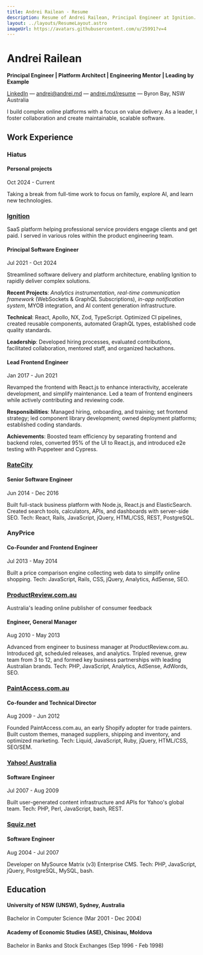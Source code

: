 ```yaml
---
title: Andrei Railean - Resume
description: Resume of Andrei Railean, Principal Engineer at Ignition.
layout: ../layouts/ResumeLayout.astro
imageUrl: https://avatars.githubusercontent.com/u/25991?v=4
---
```


# Andrei Railean

**Principal Engineer | Platform Architect | Engineering Mentor | Leading by Example**

[LinkedIn](https://www.linkedin.com/in/andreirailean/) &mdash; andrei@andrei.md &mdash; [andrei.md/resume](//andrei.md/resume) &mdash; Byron Bay, NSW Australia

I build complex online platforms with a focus on value delivery. As a leader, I foster collaboration and create maintainable, scalable software.

## Work Experience

### Hiatus

#### Personal projects

Oct 2024 - Current

Taking a break from full-time work to focus on family, explore AI, and learn new technologies.

### [Ignition](https://ignitionapp.com/)

SaaS platform helping professional service providers engage clients and get paid. I served in various roles within the product engineering team.

#### Principal Software Engineer

Jul 2021 - Oct 2024

Streamlined software delivery and platform architecture, enabling Ignition to rapidly deliver complex solutions.

**Recent Projects**: _Analytics instrumentation_, _real-time communication framework_ (WebSockets & GraphQL Subscriptions), _in-app notification system_, MYOB integration, and AI content generation infrastructure.

**Technical**: React, Apollo, NX, Zod, TypeScript. Optimized CI pipelines, created reusable components, automated GraphQL types, established code quality standards.

**Leadership**: Developed hiring processes, evaluated contributions, facilitated collaboration, mentored staff, and organized hackathons.

#### Lead Frontend Engineer

Jan 2017 - Jun 2021

Revamped the frontend with React.js to enhance interactivity, accelerate development, and simplify maintenance. Led a team of frontend engineers while actively contributing and reviewing code.

**Responsibilities**: Managed hiring, onboarding, and training; set frontend strategy; led component library development; owned deployment platforms; established coding standards.

**Achievements**: Boosted team efficiency by separating frontend and backend roles, converted 95% of the UI to React.js, and introduced e2e testing with Puppeteer and Cypress.

### [RateCity](http://ratecity.com.au/)

#### Senior Software Engineer

Jun 2014 - Dec 2016

Built full-stack business platform with Node.js, React.js and ElasticSearch. Created search tools, calculators, APIs, and dashboards with server-side SEO. Tech: React, Rails, JavaScript, jQuery, HTML/CSS, REST, PostgreSQL.

### AnyPrice

#### Co-Founder and Frontend Engineer

Jul 2013 - May 2014

Built a price comparison engine collecting web data to simplify online shopping. Tech: JavaScript, Rails, CSS, jQuery, Analytics, AdSense, SEO.

### [ProductReview.com.au](https://productreview.com.au)

Australia's leading online publisher of consumer feedback

#### Engineer, General Manager

Aug 2010 - May 2013

Advanced from engineer to business manager at ProductReview.com.au. Introduced git, scheduled releases, and analytics. Tripled revenue, grew team from 3 to 12, and formed key business partnerships with leading Australian brands. Tech: PHP, JavaScript, Analytics, AdSense, AdWords, SEO.

### [PaintAccess.com.au](https://paintaccess.com.au)

#### Co-founder and Technical Director

Aug 2009 - Jun 2012

Founded PaintAccess.com.au, an early Shopify adopter for trade painters. Built custom themes, managed suppliers, shipping and inventory, and optimized marketing. Tech: Liquid, JavaScript, Ruby, jQuery, HTML/CSS, SEO/SEM.

### [Yahoo! Australia](https://au.yahoo.com)

#### Software Engineer

Jul 2007 - Aug 2009

Built user-generated content infrastructure and APIs for Yahoo's global team. Tech: PHP, Perl, JavaScript, bash, REST.

### [Squiz.net](https://squiz.net)

#### Software Engineer

Aug 2004 - Jul 2007

Developer on MySource Matrix (v3) Enterprise CMS. Tech: PHP, JavaScript, jQuery, PostgreSQL, MySQL, bash.

## Education

#### University of NSW (UNSW), Sydney, Australia

Bachelor in Computer Science (Mar 2001 - Dec 2004)

#### Academy of Economic Studies (ASE), Chisinau, Moldova

Bachelor in Banks and Stock Exchanges (Sep 1996 - Feb 1998)
